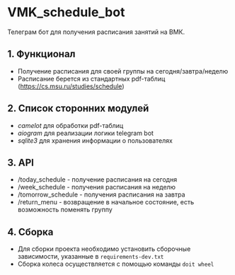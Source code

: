 # VMK_schedule_bot
Телеграм бот для получения расписания занятий на ВМК.

## 1. Функционал
 - Получение распиcания для своей группы на сегодня/завтра/неделю
 - Расписание берется из стандартных pdf-таблиц (https://cs.msu.ru/studies/schedule)
 
## 2. Список сторонних модулей
 - *camelot* для обработки pdf-таблиц
 - *aiogram* для реализации логики telegram bot
 - *sqlite3* для хранения информации о пользователях
 
## 3. API
 - /today_schedule - получение расписания на сегодня
 - /week_schedule - получения расписания на неделю
 - /tomorrow_schedule - получения расписания на завтра
 - /return_menu - возвращение в начальное состояние, есть возможность поменять группу

## 4. Сборка
- Для сборки проекта необходимо установить сборочные зависимости, указанные в `requirements-dev.txt`
- Сборка колеса осуществляется с помощью команды `doit wheel`


